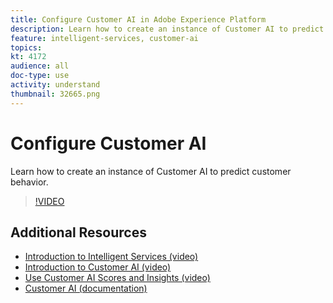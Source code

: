 ```yaml
---
title: Configure Customer AI in Adobe Experience Platform
description: Learn how to create an instance of Customer AI to predict customer behavior.
feature: intelligent-services, customer-ai
topics:
kt: 4172
audience: all
doc-type: use
activity: understand
thumbnail: 32665.png
---
```


# Configure Customer AI

Learn how to create an instance of Customer AI to predict customer behavior.

>[!VIDEO](https://video.tv.adobe.com/v/32665?learn=on)

## Additional Resources

* [Introduction to Intelligent Services (video)](introduction-to-intelligent-services.md)
* [Introduction to Customer AI (video)](introduction-to-customer-ai.md)
* [Use Customer AI Scores and Insights (video)](use-customer-ai-scores-and-insights.md)
* [Customer AI (documentation)](https://docs.adobe.com/content/help/en/experience-platform/intelligent-services/customer-ai/overview.html)